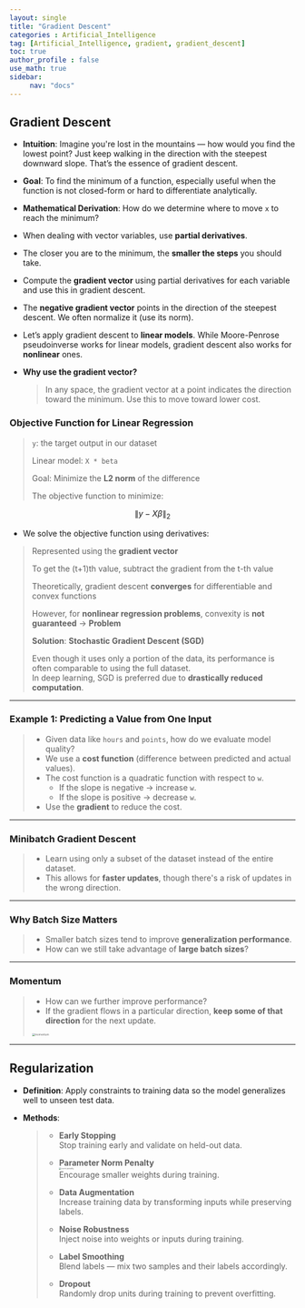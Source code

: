 ```yaml
---
layout: single
title: "Gradient Descent"
categories : Artificial_Intelligence
tag: [Artificial_Intelligence, gradient, gradient_descent]
toc: true
author_profile : false
use_math: true
sidebar:
     nav: "docs"
---
```


## Gradient Descent

* **Intuition**: Imagine you're lost in the mountains — how would you find the lowest point? Just keep walking in the direction with the steepest downward slope. That’s the essence of gradient descent.

* **Goal**: To find the minimum of a function, especially useful when the function is not closed-form or hard to differentiate analytically.

* **Mathematical Derivation**: How do we determine where to move `x` to reach the minimum?

* When dealing with vector variables, use **partial derivatives**.

* The closer you are to the minimum, the **smaller the steps** you should take.

* Compute the **gradient vector** using partial derivatives for each variable and use this in gradient descent.

* The **negative gradient vector** points in the direction of the steepest descent. We often normalize it (use its norm).

* Let’s apply gradient descent to **linear models**. While Moore-Penrose pseudoinverse works for linear models, gradient descent also works for **nonlinear** ones.

* **Why use the gradient vector?**
  > In any space, the gradient vector at a point indicates the direction toward the minimum. Use this to move toward lower cost.

### Objective Function for Linear Regression

> `y`: the target output in our dataset  
>
> Linear model: `X * beta`  
>
> Goal: Minimize the **L2 norm** of the difference  
>
> The objective function to minimize:

$$
\lVert  y - X\beta  \rVert_2
$$

* We solve the objective function using derivatives:

> Represented using the **gradient vector**  
>
> To get the (t+1)th value, subtract the gradient from the t-th value  
>
> Theoretically, gradient descent **converges** for differentiable and convex functions  
>
> However, for **nonlinear regression problems**, convexity is **not guaranteed** → **Problem**  
>
> **Solution**: **Stochastic Gradient Descent (SGD)**  
>
> Even though it uses only a portion of the data, its performance is often comparable to using the full dataset.  
> In deep learning, SGD is preferred due to **drastically reduced computation**.

---

### Example 1: Predicting a Value from One Input

> * Given data like `hours` and `points`, how do we evaluate model quality?  
> * We use a **cost function** (difference between predicted and actual values).  
> * The cost function is a quadratic function with respect to `w`.  
>   - If the slope is negative → increase `w`.  
>   - If the slope is positive → decrease `w`.  
> * Use the **gradient** to reduce the cost.

---

### Minibatch Gradient Descent

> * Learn using only a subset of the dataset instead of the entire dataset.  
> * This allows for **faster updates**, though there's a risk of updates in the wrong direction.

---

### Why Batch Size Matters

> * Smaller batch sizes tend to improve **generalization performance**.  
> * How can we still take advantage of **large batch sizes**?

---

### Momentum

> * How can we further improve performance?  
> * If the gradient flows in a particular direction, **keep some of that direction** for the next update.  
> <img src="../images/2022-08-03-gradient_descent/스크린샷 2022-08-04 오후 3.47.20.png" alt="momentum" style="zoom: 33%;" />

---

## Regularization

* **Definition**: Apply constraints to training data so the model generalizes well to unseen test data.

* **Methods**:

  > * **Early Stopping**  
  >   Stop training early and validate on held-out data.
  >
  > * **Parameter Norm Penalty**  
  >   <img src="../images/2022-08-03-gradient_descent/스크린샷 2022-08-04 오후 4.02.56.png" alt="norm penalty" style="zoom:25%;" />  
  >   Encourage smaller weights during training.
  >
  > * **Data Augmentation**  
  >   Increase training data by transforming inputs while preserving labels.
  >
  > * **Noise Robustness**  
  >   Inject noise into weights or inputs during training.
  >
  > * **Label Smoothing**  
  >   Blend labels — mix two samples and their labels accordingly.
  >
  > * **Dropout**  
  >   Randomly drop units during training to prevent overfitting.
